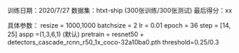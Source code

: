 训练日期：2020/7/27
数据集：htxt-ship (300张训练/300张测试)
最后得分：xx

具体参数：
resize = 1000,1000
batchsize = 2
lr = 0.01
epoch = 36
step = [14, 25]
aspp =(1,3,6,1) (默认)
pretrain = resnet50 + detectors_cascade_rcnn_r50_1x_coco-32a10ba0.pth
threshold=0.25/0.3
